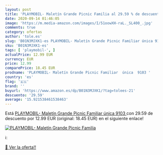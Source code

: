 ```yaml
---
layout: post
title: 'PLAYMOBIL- Maletín Grande Picnic Familia al 29.59 % de descuento'
date: 2020-09-14 01:46:05
image: 'https://m.media-amazon.com/images/I/51oowXH-raL._SL400_.jpg'
comments: true
category: ofertas
author: 'tole.es'
slug: 'B01N3MJXK1-es PLAYMOBIL- Maletín Grande Picnic Familiar única 9103'
sku: 'B01N3MJXK1-es'
tags: [ 'playmobil-', ]
actualPrice: 12.99 EUR
currency: EUR
price: 12.99
comparePrice: 18.45 EUR
prodname: 'PLAYMOBIL- Maletín Grande Picnic Familiar  única  9103 '
country: 'es'
flag: '🇪🇸'
brand: ''
buyurl: 'https://www.amazon.es/dp/B01N3MJXK1/?tag=tolees-21'
descuento: '29.59'
average: '15.921538461538463'
---
```


Está [PLAYMOBIL- Maletín Grande Picnic Familiar  única  9103 ](https://www.amazon.es/dp/B01N3MJXK1/?tag=tolees-21) con 29.59 de descuento por 12.99 EUR (original: 18.45 EUR) en el siguiente enlace!

[![PLAYMOBIL- Maletín Grande Picnic Familia](https://m.media-amazon.com/images/I/51oowXH-raL._SL400_.jpg)](https://www.amazon.es/dp/B01N3MJXK1/?tag=tolees-21)

ℹ️:


[🛒 Ver la oferta!!](https://www.amazon.es/dp/B01N3MJXK1/?tag=tolees-21)
